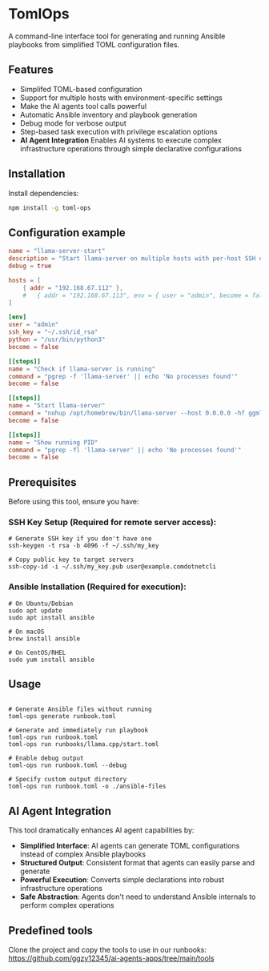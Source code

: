 # TomlOps

A command-line interface tool for generating and running Ansible playbooks from simplified TOML configuration files.

## Features

- Simplifed TOML-based configuration
- Support for multiple hosts with environment-specific settings
- Make the AI agents tool calls powerful
- Automatic Ansible inventory and playbook generation
- Debug mode for verbose output
- Step-based task execution with privilege escalation options
- **AI Agent Integration** Enables AI systems to execute complex infrastructure operations through simple declarative configurations

## Installation

Install dependencies:
```bash
npm install -g toml-ops
```

## Configuration example
```toml
name = "llama-server-start"
description = "Start llama-server on multiple hosts with per-host SSH overrides"
debug = true

hosts = [
    { addr = "192.168.67.112" },
    #   { addr = "192.168.67.113", env = { user = "admin", become = false } },
]

[env]
user = "admin"
ssh_key = "~/.ssh/id_rsa"
python = "/usr/bin/python3"
become = false

[[steps]]
name = "Check if llama-server is running"
command = "pgrep -f 'llama-server' || echo 'No processes found'"
become = false

[[steps]]
name = "Start llama-server"
command = "nohup /opt/homebrew/bin/llama-server --host 0.0.0.0 -hf ggml-org/gpt-oss-20b-GGUF --n-cpu-moe 12 -c 32768 --jinja --no-mmap > llama-server.log 2>&1 &"
become = false

[[steps]]
name = "Show running PID"
command = "pgrep -fl 'llama-server' || echo 'No processes found'"
become = false
```

## Prerequisites
Before using this tool, ensure you have:
### SSH Key Setup (Required for remote server access):
```
# Generate SSH key if you don't have one
ssh-keygen -t rsa -b 4096 -f ~/.ssh/my_key

# Copy public key to target servers
ssh-copy-id -i ~/.ssh/my_key.pub user@example.comdotnetcli
```
### Ansible Installation (Required for execution):
```
# On Ubuntu/Debian
sudo apt update
sudo apt install ansible

# On macOS
brew install ansible

# On CentOS/RHEL
sudo yum install ansible
```

## Usage
```

# Generate Ansible files without running
toml-ops generate runbook.toml

# Generate and immediately run playbook
toml-ops run runbook.toml
toml-ops run runbooks/llama.cpp/start.toml

# Enable debug output
toml-ops run runbook.toml --debug

# Specify custom output directory
toml-ops run runbook.toml -o ./ansible-files
```

## AI Agent Integration

This tool dramatically enhances AI agent capabilities by:

- **Simplified Interface**: AI agents can generate TOML configurations instead of complex Ansible playbooks
- **Structured Output**: Consistent format that agents can easily parse and generate
- **Powerful Execution**: Converts simple declarations into robust infrastructure operations
- **Safe Abstraction**: Agents don't need to understand Ansible internals to perform complex operations

## Predefined tools 
Clone the project and copy the tools to use in our runbooks: https://github.com/ggzy12345/ai-agents-apps/tree/main/tools